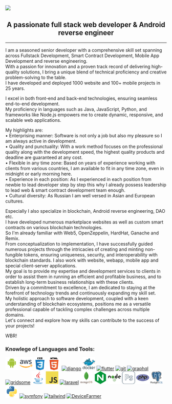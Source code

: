 <img src="https://raw.githubusercontent.com/halfrost/halfrost/master/icons/header_.png"/>

<h2 align="center">A passionate full stack web developer & Android reverse engineer</h2>
<hr>

<p>I am a seasoned senior developer with a comprehensive skill set spanning across Fullstack Development, Smart Contract Development, Mobile App Development and reverse engineering.<br>
With a passion for innovation and a proven track record of delivering high-quality solutions, I bring a unique blend of technical proficiency and creative problem-solving to the table.<br>
I have developed and deployed 1000 website and 100+ mobile projects in 25 years.</p>
<p>I excel in both front-end and back-end technologies, ensuring seamless end-to-end development.<br>
My proficiency in languages such as Java, JavaScript, Python, and frameworks like Node.js empowers me to create dynamic, responsive, and scalable web applications.</p>
<p>My highlights are:<br>
• Enterprising manner: Software is not only a job but also my pleasure so I am always active in development.<br>
• Quality and punctuality: With a work method focuses on the professional quality along with the development speed, the highest quality products and deadline are guaranteed at any cost.<br>
• Flexible in any time zone: Based on years of experience working with clients from various countries, I am available to fit in any time zone, even in midnight or early morning here.<br>
• Experience in each position: As I experienced in each position from newbie to lead developer step by step this why I already possess leadership to lead web & smart contract development team enough.<br>
• Cultural diversity: As Russian I am well versed in Asian and European cultures.</p>
<p>Especially I also specialize in blockchain, Android reverse engineering, DAO etc. <br>
I have developed numerous marketplace websites as well as custom smart contracts on various blockchain technologies.<br>
So I'm already familiar with Web5, OpenZeppelin, HardHat, Ganache and Remix.<br>
From conceptualization to implementation, I have successfully guided numerous projects through the intricacies of creating and minting non-fungible tokens, ensuring uniqueness, security, and interoperability with blockchain standards. I also work with website, webapp, mobile app and special client-server applications.<br>
My goal is to provide my expertise and development services to clients in order to assist them in running an efficient and profitable business, and to establish long-term business relationships with these clients.<br>
Driven by a commitment to excellence, I am dedicated to staying at the forefront of technology trends and continuously expanding my skill set. <br>
My holistic approach to software development, coupled with a keen understanding of blockchain ecosystems, positions me as a versatile professional capable of tackling complex challenges across multiple domains. <br>
Let's connect and explore how my skills can contribute to the success of your projects!<br>

WBR!</p>

<h3 align="left">Knowlege of Languages and Tools:</h3>
<p align="left"><a href="https://developer.android.com" target="_blank" rel="noreferrer"><img src="https://raw.githubusercontent.com/devicons/devicon/master/icons/android/android-original-wordmark.svg" alt="android" width="40" height="40"/></a> <a href="https://aws.amazon.com" target="_blank" rel="noreferrer"><img src="https://raw.githubusercontent.com/devicons/devicon/master/icons/amazonwebservices/amazonwebservices-original-wordmark.svg" alt="aws" width="40" height="40"/></a> <a href="https://www.w3schools.com/css/" target="_blank" rel="noreferrer"><img src="https://raw.githubusercontent.com/devicons/devicon/master/icons/css3/css3-original-wordmark.svg" alt="css3" width="40" height="40"/></a> <a href="https://www.w3.org/html/" target="_blank" rel="noreferrer"><img src="https://raw.githubusercontent.com/devicons/devicon/master/icons/html5/html5-original-wordmark.svg" alt="html5" width="40" height="40"/></a> <a href="https://www.djangoproject.com/" target="_blank" rel="noreferrer"><img src="https://cdn.worldvectorlogo.com/logos/django.svg" alt="django" width="40" height="40"/></a> <a href="https://www.docker.com/" target="_blank" rel="noreferrer"><img src="https://raw.githubusercontent.com/devicons/devicon/master/icons/docker/docker-original-wordmark.svg" alt="docker" width="40" height="40"/></a> <a href="https://flutter.dev" target="_blank" rel="noreferrer"><img src="https://www.vectorlogo.zone/logos/flutterio/flutterio-icon.svg" alt="flutter" width="40" height="40"/></a> <a href="https://git-scm.com/" target="_blank" rel="noreferrer"><img src="https://www.vectorlogo.zone/logos/git-scm/git-scm-icon.svg" alt="git" width="40" height="40"/></a> <a href="https://graphql.org" target="_blank" rel="noreferrer"><img src="https://www.vectorlogo.zone/logos/graphql/graphql-icon.svg" alt="graphql" width="40" height="40"/></a> <a href="https://gridsome.org/" target="_blank" rel="noreferrer"> <img src="https://www.vectorlogo.zone/logos/gridsome/gridsome-icon.svg" alt="gridsome" width="40" height="40"/></a> <a href="https://www.java.com" target="_blank" rel="noreferrer"><img src="https://raw.githubusercontent.com/devicons/devicon/master/icons/java/java-original.svg" alt="java" width="40" height="40"/></a> <a href="https://developer.mozilla.org/en-US/docs/Web/JavaScript" target="_blank" rel="noreferrer"><img src="https://raw.githubusercontent.com/devicons/devicon/master/icons/javascript/javascript-original.svg" alt="javascript" width="40" height="40"/></a> <a href="https://laravel.com/" target="_blank" rel="noreferrer"><img src="https://cdn.jsdelivr.net/gh/devicons/devicon@latest/icons/laravel/laravel-original.svg" alt="laravel" width="40" height="40"/></a> <a href="https://www.mongodb.com/" target="_blank" rel="noreferrer"><img src="https://raw.githubusercontent.com/devicons/devicon/master/icons/mongodb/mongodb-original-wordmark.svg" alt="mongodb" width="40" height="40"/></a> <a href="https://www.nginx.com" target="_blank" rel="noreferrer"><img src="https://raw.githubusercontent.com/devicons/devicon/master/icons/nginx/nginx-original.svg" alt="nginx" width="40" height="40"/></a> <a href="https://nodejs.org" target="_blank" rel="noreferrer"><img src="https://raw.githubusercontent.com/devicons/devicon/master/icons/nodejs/nodejs-original-wordmark.svg" alt="nodejs" width="40" height="40"/></a> <a href="https://www.photoshop.com/en" target="_blank" rel="noreferrer"><img src="https://raw.githubusercontent.com/devicons/devicon/master/icons/photoshop/photoshop-line.svg" alt="photoshop" width="40" height="40"/></a> <a href="https://www.php.net" target="_blank" rel="noreferrer"><img src="https://raw.githubusercontent.com/devicons/devicon/master/icons/php/php-original.svg" alt="php" width="40" height="40"/></a> <a href="https://www.postgresql.org" target="_blank" rel="noreferrer"><img src="https://raw.githubusercontent.com/devicons/devicon/master/icons/postgresql/postgresql-original-wordmark.svg" alt="postgresql" width="40" height="40"/></a> <a href="https://www.python.org" target="_blank" rel="noreferrer"><img src="https://raw.githubusercontent.com/devicons/devicon/master/icons/python/python-original.svg" alt="python" width="40" height="40"/></a> <a href="https://symfony.com" target="_blank" rel="noreferrer"><img src="https://symfony.com/logos/symfony_black_03.svg" alt="symfony" width="40" height="40"/></a> <a href="https://tailwindcss.com/" target="_blank" rel="noreferrer"><img src="https://www.vectorlogo.zone/logos/tailwindcss/tailwindcss-icon.svg" alt="tailwind" width="40" height="40"/></a> <a href="https://github.com/DeviceFarmer/stf"><img src="https://avatars.githubusercontent.com/u/62021596?s=48&v=4" alt="DeviceFarmer" width="40" height="40"/></a><!-- <a href="https://www.browserstack.com" alt="BrowserStack" width="40" height="40"/><img src="https://camo.githubusercontent.com/c1d4ef169bfc03a5d1224a54c7b6e3ccea077e40c2e5c77b794d72307fb23bb4/68747470733a2f2f63646e2e776f726c64766563746f726c6f676f2e636f6d2f6c6f676f732f62726f77736572737461636b2e737667"></a> --></p>
